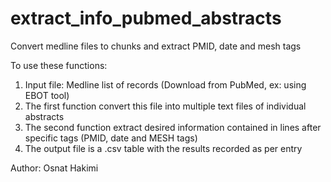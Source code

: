 # extract_info_pubmed_abstracts
Convert medline files to chunks and extract PMID, date and mesh tags

To use these functions:
1. Input file: Medline list of records (Download from PubMed, ex: using EBOT tool)
2. The first function convert this file into multiple text files of individual abstracts
3. The second function extract desired information contained in lines after specific tags (PMID, date and MESH tags)
4. The output file is a .csv table with the results recorded as per entry


Author: Osnat Hakimi 

